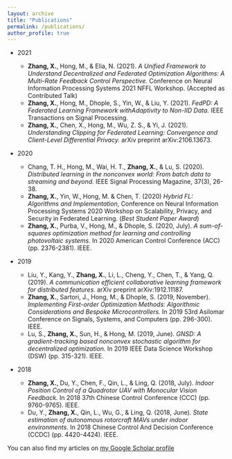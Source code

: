 ```yaml
---
layout: archive
title: "Publications"
permalink: /publications/
author_profile: true
---
```


* 2021
  * **Zhang, X.**, Hong, M., & Elia, N. (2021). *A Unified Framework to Understand Decentralized and Federated Optimization Algorithms: A Multi-Rate Feedback Control Perspective.*  Conference on Neural Information Processing Systems 2021 NFFL Workshop. (Accepted as Contributed Talk)
  * **Zhang, X.**, Hong, M., Dhople, S., Yin, W., & Liu, Y. (2021). *FedPD: A Federated Learning Framework withAdaptivity to Non-IID Data.* IEEE Transactions on Signal Processing.
  * **Zhang, X.**, Chen, X., Hong, M., Wu, Z. S., & Yi, J. (2021). *Understanding Clipping for Federated Learning: Convergence and Client-Level Differential Privacy.* arXiv preprint arXiv:2106.13673.

* 2020
  * Chang, T. H., Hong, M., Wai, H. T., **Zhang, X.**, & Lu, S. (2020). *Distributed learning in the nonconvex world: From batch data to streaming and beyond.* IEEE Signal Processing Magazine, 37(3), 26-38. 
  * **Zhang, X.**, Yin, W., Hong, M. & Chen, T. (2020) *Hybrid FL: Algorithms and Implementation*, Conference on Neural Information Processing Systems 2020 Workshop on Scalability, Privacy, and Security in Federated Learning. (*Best Student Paper Award*)
  * **Zhang, X.**, Purba, V., Hong, M., & Dhople, S. (2020, July). *A sum-of-squares optimization method for learning and controlling photovoltaic systems.* In 2020 American Control Conference (ACC) (pp. 2376-2381). IEEE.

* 2019
  * Liu, Y., Kang, Y., **Zhang, X.**, Li, L., Cheng, Y., Chen, T., & Yang, Q. (2019). *A communication efficient collaborative learning framework for distributed features.* arXiv preprint arXiv:1912.11187.
  * **Zhang, X.**, Sartori, J., Hong, M., & Dhople, S. (2019, November). *Implementing First-order Optimization Methods: Algorithmic Considerations and Bespoke Microcontrollers.* In 2019 53rd Asilomar Conference on Signals, Systems, and Computers (pp. 296-300). IEEE.
  * Lu, S., **Zhang, X.**, Sun, H., & Hong, M. (2019, June). *GNSD: A gradient-tracking based nonconvex stochastic algorithm for decentralized optimization.* In 2019 IEEE Data Science Workshop (DSW) (pp. 315-321). IEEE.

* 2018
  * **Zhang, X.**, Du, Y., Chen, F., Qin, L., & Ling, Q. (2018, July). *Indoor Position Control of a Quadrotor UAV with Monocular Vision Feedback.* In 2018 37th Chinese Control Conference (CCC) (pp. 9760-9765). IEEE.
  * Du, Y., **Zhang, X.**, Qin, L., Wu, G., & Ling, Q. (2018, June). *State estimation of autonomous rotorcraft MAVs under indoor environments.* In 2018 Chinese Control And Decision Conference (CCDC) (pp. 4420-4424). IEEE.

You can also find my articles on [my Google Scholar profile](https://scholar.google.com/citations?user=uq46meMAAAAJ)
